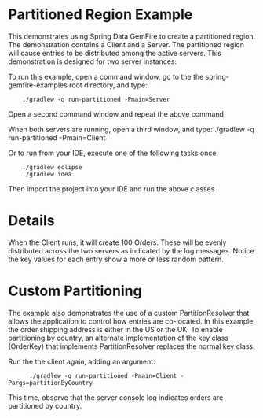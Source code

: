 Partitioned Region Example
==========================

This demonstrates using Spring Data GemFire to create a partitioned region. The demonstration contains a Client and a Server. The partitioned region will cause entries to be distributed among the active servers. This demonstration is designed for two server instances.

To run this example, open a command window, go to the the spring-gemfire-examples root directory, and type:

        ./gradlew -q run-partitioned -Pmain=Server

Open a second command window and repeat the above command

When both servers are running, open a third window, and type:
        ./gradlew -q run-partitioned -Pmain=Client

Or to run from your IDE, execute one of the following tasks once.

        ./gradlew eclipse
        ./gradlew idea 

Then import the project into your IDE and run the above classes

# Details

When the Client runs, it will create 100 Orders. These will be evenly distributed across the two servers as indicated by the log messages. Notice the key values for each entry show a more or less random pattern. 

# Custom Partitioning

The example also demonstrates the use of a custom PartitionResolver that allows the application to control how entries are co-located. In this example, the order shipping address is either in the US or the UK. To enable partitioning by country, an alternate implementation of the key class (OrderKey) that implements PartitionResolver replaces the normal key class. 

Run the the client again, adding an argument:

          ./gradlew -q run-partitioned -Pmain=Client -Pargs=partitionByCountry
        
This time, observe that the server console log indicates orders are partitioned by country.
